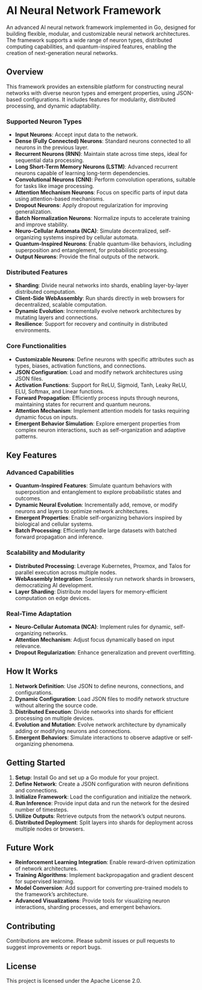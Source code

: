 # AI Neural Network Framework

An advanced AI neural network framework implemented in Go, designed for building flexible, modular, and customizable neural network architectures. The framework supports a wide range of neuron types, distributed computing capabilities, and quantum-inspired features, enabling the creation of next-generation neural networks.

## Overview

This framework provides an extensible platform for constructing neural networks with diverse neuron types and emergent properties, using JSON-based configurations. It includes features for modularity, distributed processing, and dynamic adaptability.

### Supported Neuron Types
- **Input Neurons**: Accept input data to the network.
- **Dense (Fully Connected) Neurons**: Standard neurons connected to all neurons in the previous layer.
- **Recurrent Neurons (RNN)**: Maintain state across time steps, ideal for sequential data processing.
- **Long Short-Term Memory Neurons (LSTM)**: Advanced recurrent neurons capable of learning long-term dependencies.
- **Convolutional Neurons (CNN)**: Perform convolution operations, suitable for tasks like image processing.
- **Attention Mechanism Neurons**: Focus on specific parts of input data using attention-based mechanisms.
- **Dropout Neurons**: Apply dropout regularization for improving generalization.
- **Batch Normalization Neurons**: Normalize inputs to accelerate training and improve stability.
- **Neuro-Cellular Automata (NCA)**: Simulate decentralized, self-organizing systems inspired by cellular automata.
- **Quantum-Inspired Neurons**: Enable quantum-like behaviors, including superposition and entanglement, for probabilistic processing.
- **Output Neurons**: Provide the final outputs of the network.

### Distributed Features
- **Sharding**: Divide neural networks into shards, enabling layer-by-layer distributed computation.
- **Client-Side WebAssembly**: Run shards directly in web browsers for decentralized, scalable computation.
- **Dynamic Evolution**: Incrementally evolve network architectures by mutating layers and connections.
- **Resilience**: Support for recovery and continuity in distributed environments.

### Core Functionalities
- **Customizable Neurons**: Define neurons with specific attributes such as types, biases, activation functions, and connections.
- **JSON Configuration**: Load and modify network architectures using JSON files.
- **Activation Functions**: Support for ReLU, Sigmoid, Tanh, Leaky ReLU, ELU, Softmax, and Linear functions.
- **Forward Propagation**: Efficiently process inputs through neurons, maintaining states for recurrent and quantum neurons.
- **Attention Mechanism**: Implement attention models for tasks requiring dynamic focus on inputs.
- **Emergent Behavior Simulation**: Explore emergent properties from complex neuron interactions, such as self-organization and adaptive patterns.

## Key Features

### Advanced Capabilities
- **Quantum-Inspired Features**: Simulate quantum behaviors with superposition and entanglement to explore probabilistic states and outcomes.
- **Dynamic Neural Evolution**: Incrementally add, remove, or modify neurons and layers to optimize network architectures.
- **Emergent Properties**: Enable self-organizing behaviors inspired by biological and cellular systems.
- **Batch Processing**: Efficiently handle large datasets with batched forward propagation and inference.

### Scalability and Modularity
- **Distributed Processing**: Leverage Kubernetes, Proxmox, and Talos for parallel execution across multiple nodes.
- **WebAssembly Integration**: Seamlessly run network shards in browsers, democratizing AI development.
- **Layer Sharding**: Distribute model layers for memory-efficient computation on edge devices.

### Real-Time Adaptation
- **Neuro-Cellular Automata (NCA)**: Implement rules for dynamic, self-organizing networks.
- **Attention Mechanism**: Adjust focus dynamically based on input relevance.
- **Dropout Regularization**: Enhance generalization and prevent overfitting.

## How It Works

1. **Network Definition**: Use JSON to define neurons, connections, and configurations.
2. **Dynamic Configuration**: Load JSON files to modify network structure without altering the source code.
3. **Distributed Execution**: Divide networks into shards for efficient processing on multiple devices.
4. **Evolution and Mutation**: Evolve network architecture by dynamically adding or modifying neurons and connections.
5. **Emergent Behaviors**: Simulate interactions to observe adaptive or self-organizing phenomena.

## Getting Started

1. **Setup**: Install Go and set up a Go module for your project.
2. **Define Network**: Create a JSON configuration with neuron definitions and connections.
3. **Initialize Framework**: Load the configuration and initialize the network.
4. **Run Inference**: Provide input data and run the network for the desired number of timesteps.
5. **Utilize Outputs**: Retrieve outputs from the network’s output neurons.
6. **Distributed Deployment**: Split layers into shards for deployment across multiple nodes or browsers.

## Future Work

- **Reinforcement Learning Integration**: Enable reward-driven optimization of network architectures.
- **Training Algorithms**: Implement backpropagation and gradient descent for supervised learning.
- **Model Conversion**: Add support for converting pre-trained models to the framework’s architecture.
- **Advanced Visualizations**: Provide tools for visualizing neuron interactions, sharding processes, and emergent behaviors.

## Contributing

Contributions are welcome. Please submit issues or pull requests to suggest improvements or report bugs.

## License

This project is licensed under the Apache License 2.0.
